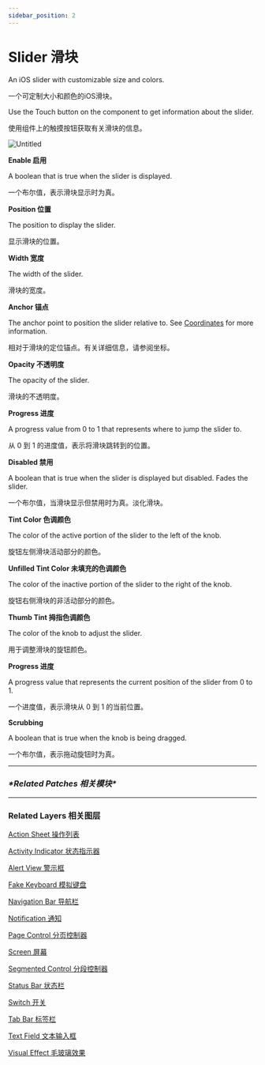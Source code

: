 ```yaml
---
sidebar_position: 2
---
```


# Slider 滑块

An iOS slider with customizable size and colors.

一个可定制大小和颜色的iOS滑块。

Use the Touch button on the component to get information about the slider.

使用组件上的触摸按钮获取有关滑块的信息。

![Untitled](https://s3.us-west-2.amazonaws.com/secure.notion-static.com/1db7f6a7-79d4-4418-bf08-8a0d5137076e/Untitled.png?X-Amz-Algorithm=AWS4-HMAC-SHA256&X-Amz-Content-Sha256=UNSIGNED-PAYLOAD&X-Amz-Credential=AKIAT73L2G45EIPT3X45%2F20220602%2Fus-west-2%2Fs3%2Faws4_request&X-Amz-Date=20220602T190829Z&X-Amz-Expires=86400&X-Amz-Signature=8e2868b17bc505eb3e3f1f611f58f570393ff1382cb7c669ccb7043022a96de7&X-Amz-SignedHeaders=host&response-content-disposition=filename%20%3D%22Untitled.png%22&x-id=GetObject)

**Enable 启用**

A boolean that is true when the slider is displayed.

一个布尔值，表示滑块显示时为真。

**Position 位置**

The position to display the slider.

显示滑块的位置。

**Width 宽度**

The width of the slider.

滑块的宽度。

**Anchor 锚点**

The anchor point to position the slider relative to. See [Coordinates](https://www.notion.so/Coordinates-bd835085db7c48e49e00a66e5e44caf2) for more information.

相对于滑块的定位锚点。有关详细信息，请参阅坐标。

**Opacity 不透明度**

The opacity of the slider.

滑块的不透明度。

**Progress 进度**

A progress value from 0 to 1 that represents where to jump the slider to.

从 0 到 1 的进度值，表示将滑块跳转到的位置。

**Disabled 禁用**

A boolean that is true when the slider is displayed but disabled. Fades the slider.

一个布尔值，当滑块显示但禁用时为真。淡化滑块。

**Tint Color 色调颜色**

The color of the active portion of the slider to the left of the knob.

旋钮左侧滑块活动部分的颜色。

**Unfilled Tint Color 未填充的色调颜色**

The color of the inactive portion of the slider to the right of the knob.

旋钮右侧滑块的非活动部分的颜色。

**Thumb Tint 拇指色调颜色**

The color of the knob to adjust the slider.

用于调整滑块的旋钮颜色。

**Progress 进度**

A progress value that represents the current position of the slider from 0 to 1.

一个进度值，表示滑块从 0 到 1 的当前位置。

**Scrubbing**

A boolean that is true when the knob is being dragged.

一个布尔值，表示拖动旋钮时为真。

------

### ***\*Related Patches 相关模块\****

------

### Related Layers 相关图层

[Action Sheet 操作列表](https://www.notion.so/Action-Sheet-925afa64e9fa42a5b2a9374fb41f8dbc)

[Activity Indicator 状态指示器](https://www.notion.so/Activity-Indicator-98b85e24705347b1bc147511e19aca54)

[Alert View 警示框](https://www.notion.so/Alert-View-a05a8e1476e543919ccf453585ce8850)

[Fake Keyboard 模拟键盘](https://www.notion.so/Fake-Keyboard-bf839e8038924161b2ca5b401ebc6faf)

[Navigation Bar 导航栏](https://www.notion.so/Navigation-Bar-2465c6dafddd4a6baeef32d390b015d3)

[Notification 通知](https://www.notion.so/Notification-093ed757b8764a1c936d4c12d632fde7)

[Page Control 分页控制器](https://www.notion.so/Page-Control-b89791a9a0334256b622a5afacfe80ca)

[Screen 屏幕](https://www.notion.so/Screen-4c35850047fb4f6db41a03ffa66007a4)

[Segmented Control 分段控制器](https://www.notion.so/Segmented-Control-b1867e80759140748500b210f18f90e5)

[Status Bar 状态栏](https://www.notion.so/Status-Bar-5aec10025d1b402f83d61811505d89c0)

[Switch 开关](https://www.notion.so/Switch-8e35180bcd1747a282e0b12af1095015)

[Tab Bar 标签栏](https://www.notion.so/Tab-Bar-12b5f2f77b1a42688677f942a9f1a2e7)

[Text Field 文本输入框](https://www.notion.so/Text-Field-35f7f23e5f714582ab1c7d7af511281b)

[Visual Effect 毛玻璃效果](https://www.notion.so/Visual-Effect-4df6115644d141dab240ae1a8f882c66)
